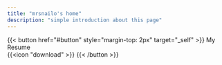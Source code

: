 ```yaml
---
title: "mrsnailo's home"
description: "simple introduction about this page"
---
```


{{< button href="#button" style="margin-top: 2px" target="_self" >}}
My Resume   
{{<icon "download" >}} 
{{< /button >}}

